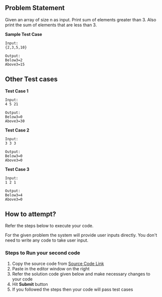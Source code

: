 ## Problem Statement
Given an array of size n as input. Print sum of elements greater than 3. Also print 
the sum of elements that are less than 3.

**Sample Test Case**
```
Input:
{2,3,5,10}

Output:
Below3=2
Above3=15

```
## Other Test cases
**Test Case 1**
```
Input:
4 5 21

Output:
Below3=0
Above3=30
```
**Test Case 2**
```
Input:
3 3 3

Output:
Below3=0
Above3=0
```

**Test Case 3**
```
Input:
1 2 1

Output:
Below3=4
Above3=0
```

## How to attempt?
Refer the steps below to execute your code.

For the given problem the system will provide user inputs directly. You don't need to write any code to take user input.

### Steps to Run your second code
1. Copy the source code from [Source Code Link](https://raw.githubusercontent.com/Aartiarora22/Lab_assignments/main/Q6/T4/Main.java)
2. Paste in the editor window on the right
3. Refer the solution code given below and make necessary changes to your code
4. Hit **Submit** button
5. If you followed the steps then your code will pass test cases

